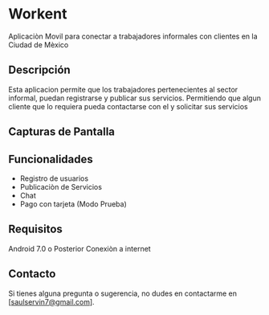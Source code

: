 # Workent

Aplicaciòn Movil para conectar a trabajadores informales con clientes en la Ciudad de Mèxico

## Descripción

Esta aplicacion permite que los trabajadores pertenecientes al sector informal, puedan registrarse y publicar sus servicios. Permitiendo que algun cliente que lo requiera pueda contactarse  con el y solicitar sus servicios

## Capturas de Pantalla


## Funcionalidades

- Registro de usuarios
- Publicaciòn de Servicios 
- Chat
- Pago con tarjeta (Modo Prueba)

## Requisitos

Android 7.0 o Posterior
Conexiòn a internet


## Contacto

Si tienes alguna pregunta o sugerencia, no dudes en contactarme en [saulservin7@gmail.com].

